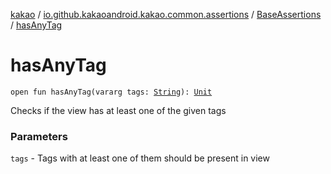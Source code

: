 [kakao](../../index.md) / [io.github.kakaoandroid.kakao.common.assertions](../index.md) / [BaseAssertions](index.md) / [hasAnyTag](./has-any-tag.md)

# hasAnyTag

`open fun hasAnyTag(vararg tags: `[`String`](https://kotlinlang.org/api/latest/jvm/stdlib/kotlin/-string/index.html)`): `[`Unit`](https://kotlinlang.org/api/latest/jvm/stdlib/kotlin/-unit/index.html)

Checks if the view has at least one of the given tags

### Parameters

`tags` - Tags with at least one of them should be present in view